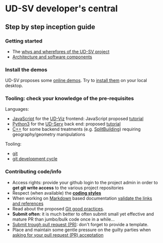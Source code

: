 # UD-SV developer's central <a name="top"></a>

## Step by step inception guide

### Getting started
 * The [whys and wherefores of the UD-SV project](../../Readme.md)
 * [Architecture and software components](../../Tools/Readme.md#top)

### Install the demos
UD-SV proposes some [online demos](http://rict2.liris.cnrs.fr/UD-Viz/UD-Viz-Core/examples/DemoStable/Demo.html). 
Try to [install them](../../Install/Readme.md#top) on your local desktop.

### Tooling: check your knowledge of the pre-requisites
Languages:
 * [JavaScript](https://en.wikipedia.org/wiki/JavaScript) for the [UD-Viz](../../Tools/Readme.md#ComponentUD-Viz) frontend: JavaScript proposed [tutorial](https://developer.mozilla.org/fr/docs/Web/JavaScript)
 * [Python3](https://en.wikipedia.org/wiki/Python_(programming_language)) for the [UD-Serv](../../Tools/Readme.md#ComponentUD-Serv) back end: proposed [tutorial](https://developer.mozilla.org/en-US/docs/Glossary/Python)
 * [C++](https://en.wikipedia.org/wiki/C%2B%2B) for some backend treatments (e.g. [SplitBuilding](../../Tools/Readme.md#ComponentUD-ServSplitBuilding)) requiring geography/geometry manipulations<br>

Tooling:
 * [git](ToolGit.md)
 * [git development cycle](DevelopersGithubCycle.md)

### Contributing code/info
 * Access rights: provide your github login to the project admin in order to **get git write access** to the various project repositories
 * Respect (when available) the **[coding styles](https://github.com/VCityTeam/VCity/wiki/Coding-Style)**
 * When working on [Markdown](https://en.wikipedia.org/wiki/Markdown) based documentation [validate the links and references](DevelopersValidatingMardownLinks.md)
 * Read about the proposed [Git good practices](DevelopersGithubCycle.md).
 * **Submit often**: it is much better to often submit small yet effective and mature PR than jumbo/bulk code once in a while...
 * [Submit trough pull request (PR)](DevelopersGithubCycle.md#submitting-a-pull-request-pr): don't forget to provide a template.
 * Place and maintain some gentle pressure on the guilty parties when [asking for your pull request (PR) acceptation](DevelopersGithubCycle.md#pull-request-pr-acceptance-policy)

